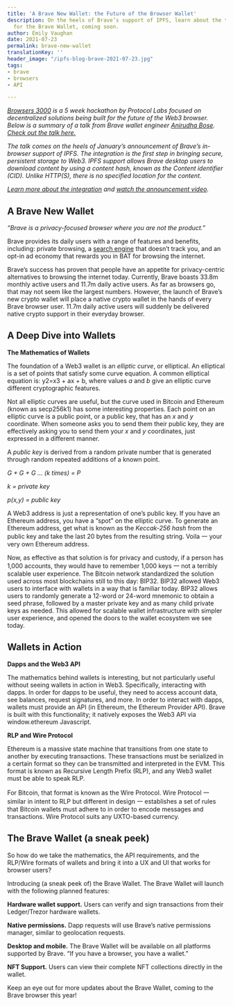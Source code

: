 ```yaml
---
title: 'A Brave New Wallet: the Future of the Browser Wallet'
description: On the heels of Brave’s support of IPFS, learn about the team’s plan
  for the Brave Wallet, coming soon.
author: Emily Vaughan
date: 2021-07-23
permalink: brave-new-wallet
translationKey: ''
header_image: "/ipfs-blog-brave-2021-07-23.jpg"
tags:
- brave
- browsers
- API

---
```

[_Browsers 3000_](https://events.protocol.ai/2021/browsers3000/) _is a 5 week hackathon by Protocol Labs focused on decentralized solutions being built for the future of the Web3 browser. Below is a summary of a talk from Brave wallet engineer_ [_Anirudha Bose_](https://twitter.com/onybose)_._ [_Check out the talk here._](https://www.youtube.com/watch?v=-4ujo7q3LWw)

_The talk comes on the heels of January’s announcement of Brave’s in-browser support of IPFS. The integration is the first step in bringing secure, persistent storage to Web3. IPFS support allows Brave desktop users to download content by using a content hash, known as the Content identifier (CID). Unlike HTTP(S), there is no specified location for the content._

[_Learn more about the integration_](https://brave.com/ipfs-support/) _and_ [_watch the announcement video_](https://www.youtube.com/watch?v=hpwh_zLpnCE)_._

## A Brave New Wallet

_“Brave is a privacy-focused browser where you are not the product.”_

Brave provides its daily users with a range of features and benefits, including: private browsing, a [search engine](http://search.brave.com/) that doesn’t track you, and an opt-in ad economy that rewards you in BAT for browsing the internet.

Brave’s success has proven that people have an appetite for privacy-centric alternatives to browsing the internet today. Currently, Brave boasts 33.8m monthly active users and 11.7m daily active users. As far as browsers go, that may not seem like the largest numbers. However, the launch of Brave’s new crypto wallet will place a native crypto wallet in the hands of every Brave browser user. 11.7m daily active users will suddenly be delivered native crypto support in their everyday browser.

## A Deep Dive into Wallets

**The Mathematics of Wallets**

The foundation of a Web3 wallet is an _elliptic curve_, or elliptical. An elliptical is a set of points that satisfy some curve equation. A common elliptical equation is: y2=x3 + ax + b, where values _a_ and _b_ give an elliptic curve different cryptographic features.

Not all elliptic curves are useful, but the curve used in Bitcoin and Ethereum (known as secp256k1) has some interesting properties. Each point on an elliptic curve is a public point, or a public key, that has an _x_ and _y_ coordinate. When someone asks you to send them their public key, they are effectively asking you to send them your _x_ and _y_ coordinates, just expressed in a different manner.

A _public key_ is derived from a random private number that is generated through random repeated additions of a known point.

_G + G + G … (k times) = P_

_k = private key_

_p(x,y) = public key_

A Web3 address is just a representation of one’s public key. If you have an Ethereum address, you have a “spot” on the elliptic curve. To generate an Ethereum address, get what is known as the _Keccak-256 hash_ from the public key and take the last 20 bytes from the resulting string. Voila 一 your very own Ethereum address.

Now, as effective as that solution is for privacy and custody, if a person has 1,000 accounts, they would have to remember 1,000 keys 一 not a terribly scalable user experience. The Bitcoin network standardized the solution used across most blockchains still to this day: BIP32. BIP32 allowed Web3 users to interface with wallets in a way that is familiar today. BIP32 allows users to randomly generate a 12-word or 24-word mnemonic to obtain a seed phrase, followed by a master private key and as many child private keys as needed. This allowed for scalable wallet infrastructure with simpler user experience, and opened the doors to the wallet ecosystem we see today.

## Wallets in Action

**Dapps and the Web3 API**

The mathematics behind wallets is interesting, but not particularly useful without seeing wallets in action in Web3. Specifically, interacting with dapps. In order for dapps to be useful, they need to access account data, see balances, request signatures, and more. In order to interact with dapps, wallets must provide an API (in Ethereum, the Ethereum Provider API). Brave is built with this functionality; it natively exposes the Web3 API via window.ethereum Javascript.

**RLP and Wire Protocol**

Ethereum is a massive state machine that transitions from one state to another by executing transactions. These transactions must be serialized in a certain format so they can be transmitted and interpreted in the EVM. This format is known as Recursive Length Prefix (RLP), and any Web3 wallet must be able to speak RLP.

For Bitcoin, that format is known as the Wire Protocol. Wire Protocol 一 similar in intent to RLP but different in design 一 establishes a set of rules that Bitcoin wallets must adhere to in order to encode messages and transactions. Wire Protocol suits any UXTO-based currency.

## The Brave Wallet (a sneak peek)

So how do we take the mathematics, the API requirements, and the RLP/Wire formats of wallets and bring it into a UX and UI that works for browser users?

Introducing (a sneak peek of) the Brave Wallet. The Brave Wallet will launch with the following planned features:

**Hardware wallet support.** Users can verify and sign transactions from their Ledger/Trezor hardware wallets.

**Native permissions.** Dapp requests will use Brave’s native permissions manager, similar to geolocation requests.

**Desktop and mobile.** The Brave Wallet will be available on all platforms supported by Brave. “If you have a browser, you have a wallet.”

**NFT Support.** Users can view their complete NFT collections directly in the wallet.

Keep an eye out for more updates about the Brave Wallet, coming to the Brave browser this year!
